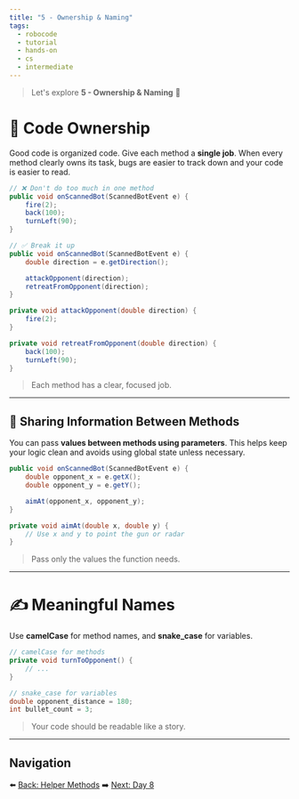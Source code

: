 ```yaml
---
title: "5 - Ownership & Naming"
tags:
  - robocode
  - tutorial
  - hands-on
  - cs
  - intermediate
---
```


> Let's explore **5 - Ownership & Naming** 🤖

# 🧠 Code Ownership

Good code is organized code. Give each method a **single job**. When every method clearly owns its task, bugs are easier to track down and your code is easier to read.

```java
// ❌ Don't do too much in one method
public void onScannedBot(ScannedBotEvent e) {
    fire(2);
    back(100);
    turnLeft(90);
}

// ✅ Break it up
public void onScannedBot(ScannedBotEvent e) {
    double direction = e.getDirection();

    attackOpponent(direction);
    retreatFromOpponent(direction);
}

private void attackOpponent(double direction) {
    fire(2);
}

private void retreatFromOpponent(double direction) {
    back(100);
    turnLeft(90);
}
```

> Each method has a clear, focused job.

---

## 🔁 Sharing Information Between Methods

You can pass **values between methods using parameters**. This helps keep your logic clean and avoids using global state unless necessary.

```java
public void onScannedBot(ScannedBotEvent e) {
    double opponent_x = e.getX();
    double opponent_y = e.getY();

    aimAt(opponent_x, opponent_y);
}

private void aimAt(double x, double y) {
    // Use x and y to point the gun or radar
}
```

> Pass only the values the function needs.

---

# ✍️ Meaningful Names

Use **camelCase** for method names, and **snake_case** for variables.

```java
// camelCase for methods
private void turnToOpponent() {
    // ...
}

// snake_case for variables
double opponent_distance = 180;
int bullet_count = 3;
```

> Your code should be readable like a story.

---

## Navigation

⬅️ [Back: Helper Methods](/robocode/Day-7/03_helper_methods)
➡️ [Next: Day 8](/robocode/Day-8/index)

